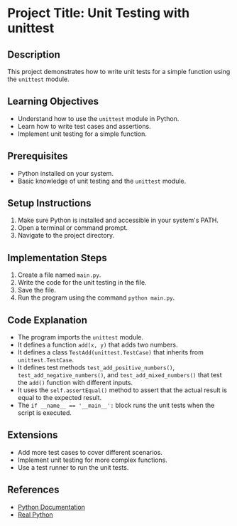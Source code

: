 # Project Title: Unit Testing with unittest

## Description
This project demonstrates how to write unit tests for a simple function using the `unittest` module.

## Learning Objectives
- Understand how to use the `unittest` module in Python.
- Learn how to write test cases and assertions.
- Implement unit testing for a simple function.

## Prerequisites
- Python installed on your system.
- Basic knowledge of unit testing and the `unittest` module.

## Setup Instructions
1.  Make sure Python is installed and accessible in your system's PATH.
2.  Open a terminal or command prompt.
3.  Navigate to the project directory.

## Implementation Steps
1.  Create a file named `main.py`.
2.  Write the code for the unit testing in the file.
3.  Save the file.
4.  Run the program using the command `python main.py`.

## Code Explanation
- The program imports the `unittest` module.
- It defines a function `add(x, y)` that adds two numbers.
- It defines a class `TestAdd(unittest.TestCase)` that inherits from `unittest.TestCase`.
- It defines test methods `test_add_positive_numbers()`, `test_add_negative_numbers()`, and `test_add_mixed_numbers()` that test the `add()` function with different inputs.
- It uses the `self.assertEqual()` method to assert that the actual result is equal to the expected result.
- The `if __name__ == '__main__':` block runs the unit tests when the script is executed.

## Extensions
- Add more test cases to cover different scenarios.
- Implement unit testing for more complex functions.
- Use a test runner to run the unit tests.

## References
- [Python Documentation](https://docs.python.org/3/)
- [Real Python](https://realpython.com/)
